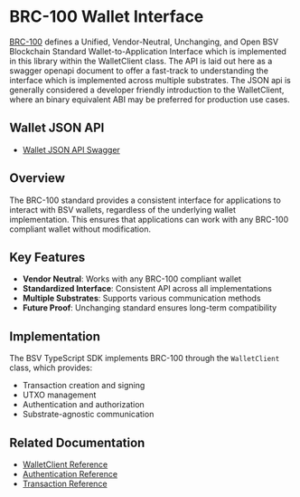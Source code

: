 # BRC-100 Wallet Interface

[BRC-100](https://brc.dev/100) defines a Unified, Vendor-Neutral, Unchanging, and Open BSV Blockchain Standard Wallet-to-Application Interface which is implemented in this library within the WalletClient class. The API is laid out here as a swagger openapi document to offer a fast-track to understanding the interface which is implemented across multiple substrates. The JSON api is generally considered a developer friendly introduction to the WalletClient, where an binary equivalent ABI may be preferred for production use cases.

## Wallet JSON API

- [Wallet JSON API Swagger](../swagger)

## Overview

The BRC-100 standard provides a consistent interface for applications to interact with BSV wallets, regardless of the underlying wallet implementation. This ensures that applications can work with any BRC-100 compliant wallet without modification.

## Key Features

- **Vendor Neutral**: Works with any BRC-100 compliant wallet
- **Standardized Interface**: Consistent API across all implementations
- **Multiple Substrates**: Supports various communication methods
- **Future Proof**: Unchanging standard ensures long-term compatibility

## Implementation

The BSV TypeScript SDK implements BRC-100 through the `WalletClient` class, which provides:

- Transaction creation and signing
- UTXO management
- Authentication and authorization
- Substrate-agnostic communication

## Related Documentation

- [WalletClient Reference](./wallet.md)
- [Authentication Reference](./auth.md)
- [Transaction Reference](./transaction.md)

